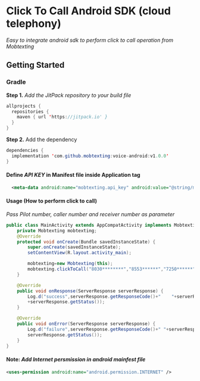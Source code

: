 # Click To Call Android SDK (cloud telephony)
_Easy to integrate android sdk to perform click to call operation from Mobtexting_
## Getting Started
### Gradle
**Step 1.** _Add the JitPack repository to your build file_
```java
allprojects {
  repositories {
    maven { url 'https://jitpack.io' }
  }
}
```
**Step 2.** Add the dependency
```java
dependencies {
  implementation 'com.github.mobtexting:voice-android:v1.0.0'
}
```
#### Define _API KEY_ in Manifest file inside Application tag
```xml
  <meta-data android:name="mobtexting.api_key" android:value="@string/mobtextingapikey" />
```
#### Usage (How to perform click to call)
_Pass Pilot number, caller number and receiver number as parameter_
```java
public class MainActivity extends AppCompatActivity implements MobtextingInterface{
    private Mobtexting mobtexting;
    @Override
    protected void onCreate(Bundle savedInstanceState) {
        super.onCreate(savedInstanceState);
        setContentView(R.layout.activity_main);

        mobtexting=new Mobtexting(this);
        mobtexting.clickToCall("8030********","8553******","7250******",this);
    }

    @Override
    public void onResponse(ServerResponse serverResponse) {
        Log.d("success",serverResponse.getResponseCode()+"    "+serverResponse.getMessage()+"  "
        +serverResponse.getStatus());
    }

    @Override
    public void onError(ServerResponse serverResponse) {
        Log.d("failure",serverResponse.getResponseCode()+" "+serverResponse.getMessage()+"  "+
        serverResponse.getStatus());
    }
}
```
#### Note: _Add Internet persmission in android mainfest file_
```xml
<uses-permission android:name="android.permission.INTERNET" />
```
